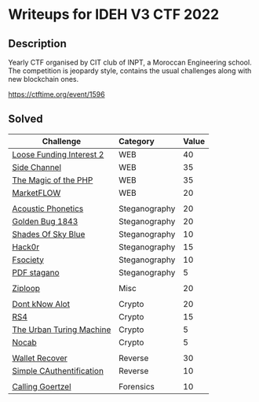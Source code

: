 # Writeups for IDEH V3 CTF 2022
 
## Description  

Yearly CTF organised by CIT club of INPT, a Moroccan Engineering school.
The competition is jeopardy style, contains the usual challenges along with new blockchain ones.

https://ctftime.org/event/1596

## Solved 

Challenge | Category | Value      
----------|:---------|:-----------
[Loose Funding Interest 2](https://github.com/BaadMaro/CTF/tree/main/IDEH%20V3%202022/WEB/Loose%20Funding%20Interest%202) | WEB | 40
[Side Channel](https://github.com/BaadMaro/CTF/tree/main/IDEH%20V3%202022/WEB/Side%20Channel) | WEB | 35
[The Magic of the PHP](https://github.com/BaadMaro/CTF/tree/main/IDEH%20V3%202022/WEB/The%20Magic%20of%20the%20PHP) | WEB | 35
[MarketFLOW](https://github.com/BaadMaro/CTF/tree/main/IDEH%20V3%202022/WEB/MarketFLOW) | WEB | 20
[]() | []() | []()
[Acoustic Phonetics](https://github.com/BaadMaro/CTF/tree/main/IDEH%20V3%202022/Steganography/Acoustic%20Phonetics) | Steganography |  20
[Golden Bug 1843](https://github.com/BaadMaro/CTF/tree/main/IDEH%20V3%202022/Steganography/Golden%20Bug%201843) | Steganography |  20
[Shades Of Sky Blue](https://github.com/BaadMaro/CTF/tree/main/IDEH%20V3%202022/Steganography/Shades%20Of%20Sky%20Blue) | Steganography |  10
[Hack0r](https://github.com/BaadMaro/CTF/tree/main/IDEH%20V3%202022/Steganography/Hack0r) | Steganography |  15
[Fsociety](https://github.com/BaadMaro/CTF/tree/main/IDEH%20V3%202022/Steganography/Fsociety) | Steganography |  10
[PDF stagano](https://github.com/BaadMaro/CTF/tree/main/IDEH%20V3%202022/Steganography/PDF%20stagano) | Steganography |  5
[]() | []() | []()
[Ziploop](https://github.com/BaadMaro/CTF/tree/main/IDEH%20V3%202022/Misc/ZIPLOOP) | Misc | 20
[]() | []() | []()
[Dont kNow Alot](https://github.com/BaadMaro/CTF/tree/main/IDEH%20V3%202022/Crypto/Dont%20kNow%20Alot) | Crypto | 20
[RS4](https://github.com/BaadMaro/CTF/tree/main/IDEH%20V3%202022/Crypto/RS4) | Crypto | 15
[The Urban Turing Machine](https://github.com/BaadMaro/CTF/tree/main/IDEH%20V3%202022/Crypto/The%20Urban%20Turing%20Machine) | Crypto | 5
[Nocab](https://github.com/BaadMaro/CTF/tree/main/IDEH%20V3%202022/Crypto/Nocab) | Crypto | 5
[]() | []() | []()
[Wallet Recover](https://github.com/BaadMaro/CTF/tree/main/IDEH%20V3%202022/Reverse/Wallet%20Recover) | Reverse |  30
[Simple CAuthentification](https://github.com/BaadMaro/CTF/tree/main/IDEH%20V3%202022/Reverse/Simple%20CAuthentification) | Reverse |  10
[]() | []() | []()
[Calling Goertzel](https://github.com/BaadMaro/CTF/tree/main/IDEH%20V3%202022/Forensics/Calling%20Goertzel) | Forensics | 10
